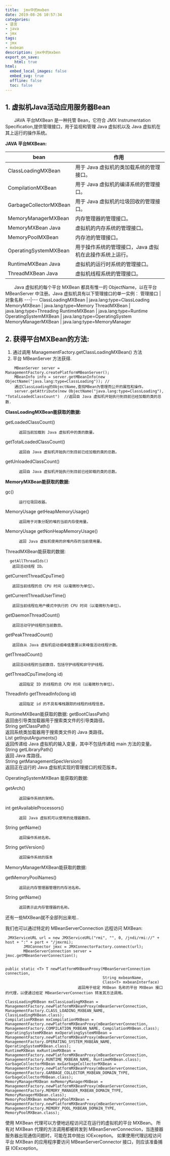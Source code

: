 ```yaml
---
title:  jmx中的mxben
date: 2019-08-26 10:57:34  
categories:
- 语言
- java
- jmx
tags: 
- jmx
- mxbean
description: jmx中的mxben
export_on_save: 
    html: true
html:
  embed_local_images: false
  embed_svg: true
  offline: false
  toc: false
---
```



## 1. 虚拟机Java活动应用服务器Bean
&emsp;&emsp;JAVA 平台MXBean 是一种托管 Bean，它符合 JMX Instrumentation Specification,提供管理接口，用于监视和管理 Java 虚拟机以及 Java 虚拟机在其上运行的操作系统。

**JAVA 平台MXBean:**

bean  | 作用
---|---
ClassLoadingMXBean     |   用于 Java 虚拟机的类加载系统的管理接口。 
CompilationMXBean        | 用于 Java 虚拟机的编译系统的管理接口。 
GarbageCollectorMXBean  |  用于 Java 虚拟机的垃圾回收的管理接口。 
MemoryManagerMXBean     |  内存管理器的管理接口。 
MemoryMXBean Java      |   虚拟机的内存系统的管理接口。 
MemoryPoolMXBean        |  内存池的管理接口。 
OperatingSystemMXBean   | 用于操作系统的管理接口，Java 虚拟机在此操作系统上运行。 
RuntimeMXBean Java      |  虚拟机的运行时系统的管理接口。 
ThreadMXBean Java      |   虚拟机线程系统的管理接口。


&emsp;&emsp;Java 虚拟机的每个平台 MXBean 都具有惟一的 ObjectName，以在平台 MBeanServer 中注册。Java 虚拟机具有以下管理接口的单一实例： 
管理接口   |            对象名称 
---|---
ClassLoadingMXBean  |   java.lang:type=ClassLoading 
MemoryMXBean        |   java.lang:type=Memory 
ThreadMXBean        |   java.lang:type=Threading 
RuntimeMXBean       |   java.lang:type=Runtime 
OperatingSystemMXBean | java.lang:type=OperatingSystem 
MemoryManagerMXBean   | java.lang:type=MemoryManager

## 2. 获得平台MXBean的方法:
1. 通过调用 ManagementFactory.getClassLoadingMXBean() 方法
2. 平台 MBeanServer 方法获得.
```
    MBeanServer server = ManagementFactory.createPlatformMBeanServer();
    MBeanInfo info = server.getMBeanInfo(new ObjectName("java.lang:type=ClassLoading")); //
    通过ClassLoading的ObjectName,查找MBean为管理而公开的属性和操作。
    server.getAttribute(new ObjectName("java.lang:type=ClassLoading"), "TotalLoadedClassCount")  //返回自 Java 虚拟机开始执行到目前已经加载的类的总数.
```


**ClassLoadingMXBean能获取的数据:**

 getLoadedClassCount() 
 
          返回当前加载到 Java 虚拟机中的类的数量。 
          
 getTotalLoadedClassCount() 
 
          返回自 Java 虚拟机开始执行到目前已经加载的类的总数。 
          
 getUnloadedClassCount() 
 
          返回自 Java 虚拟机开始执行到目前已经卸载的类的总数。


**MemoryMXBean能获取的数据:**

 gc() 
 
          运行垃圾回收器。 
          
 MemoryUsage getHeapMemoryUsage() 
 
          返回用于对象分配的堆的当前内存使用量。 
          
 MemoryUsage getNonHeapMemoryUsage() 
 
          返回 Java 虚拟机使用的非堆内存的当前使用量。

ThreadMXBean能获取的数据:

      getAllThreadIds() 
       返回活动线程 ID。 
       
   getCurrentThreadCpuTime() 
   
       返回当前线程的总 CPU 时间（以毫微秒为单位）。 
       
   getCurrentThreadUserTime() 
   
       返回当前线程在用户模式中执行的 CPU 时间（以毫微秒为单位）。
       
  getDaemonThreadCount() 
  
       返回活动守护线程的当前数目。 
       
  getPeakThreadCount() 
  
       返回自从 Java 虚拟机启动或峰值重置以来峰值活动线程计数。 
       
  getThreadCount() 
  
       返回活动线程的当前数目，包括守护线程和非守护线程。 
       
   getThreadCpuTime(long id) 
   
          返回指定 ID 的线程的总 CPU 时间（以毫微秒为单位）。 
          
 ThreadInfo getThreadInfo(long id) 
 
          返回指定 id 的不具有堆栈跟踪的线程的线程信息。             
          
          
RuntimeMXBean能获取的数据: 
    getBootClassPath()                                                             
             返回由引导类加载器用于搜索类文件的引导类路径。                       
    String getClassPath()                                                         
             返回系统类加载器用于搜索类文件的 Java 类路径。                       
    List<String> getInputArguments()                                              
             返回传递给 Java 虚拟机的输入变量，其中不包括传递给 main 方法的变量。 
    String getLibraryPath()                                                       
             返回 Java 库路径。                                                   
    String getManagementSpecVersion()                                             
             返回正在运行的 Java 虚拟机实现的管理接口的规范版本。       
             
OperatingSystemMXBean 能获取的数据:   

   getArch()       
   
          返回操作系统的架构。  
          
 int getAvailableProcessors()   
 
          返回 Java 虚拟机可以使用的处理器数目。 
          
 String getName()           
 
          返回操作系统名称。   
          
 String getVersion()      
 
          返回操作系统的版本  
          
 MemoryManagerMXBean能获取的数据:
 
 getMemoryPoolNames() 
 
          返回此内存管理器管理的内存池名称。 
          
 String getName() 
 
          返回表示此内存管理器的名称。 
          
          
还有一些MXBean就不全部列出来啦..

我们也可以通过特定的 MBeanServerConnection 远程访问 MXBean:
```
 JMXServiceURL url = new JMXServiceURL("rmi", "", 0, /jndi/rmi://" + host + ":" + port + "/jmxrmi);
        JMXConnector jmxc = JMXConnectorFactory.connect(url);
        MBeanServerConnection server = jmxc.getMBeanServerConnection();


public static <T> T newPlatformMXBeanProxy(MBeanServerConnection connection,
                                           String mxbeanName,
                                           Class<T> mxbeanInterface)
                                返回用于给定 MXBean 名称的平台 MXBean 接口的代理，以便通过给定 MBeanServerConnection 转发其方法调用。

ClassLoadingMXBean mxClassLoadingMXBean = ManagementFactory.newPlatformMXBeanProxy(mBeanServerConnection, ManagementFactory.CLASS_LOADING_MXBEAN_NAME, ClassLoadingMXBean.class);
CompilationMXBean mxCompilationMXBean = ManagementFactory.newPlatformMXBeanProxy(mBeanServerConnection, ManagementFactory.COMPILATION_MXBEAN_NAME, CompilationMXBean.class);
OperatingSystemMXBean mxOperatingSystemMXBean = ManagementFactory.newPlatformMXBeanProxy(mBeanServerConnection, ManagementFactory.OPERATING_SYSTEM_MXBEAN_NAME, OperatingSystemMXBean.class);
RuntimeMXBean mxRuntimeMXBean = ManagementFactory.newPlatformMXBeanProxy(mBeanServerConnection, ManagementFactory.RUNTIME_MXBEAN_NAME, RuntimeMXBean.class);
GarbageCollectorMXBean mxGarbageCollectorMXBean = ManagementFactory.newPlatformMXBeanProxy(mBeanServerConnection, ManagementFactory.GARBAGE_COLLECTOR_MXBEAN_DOMAIN_TYPE, GarbageCollectorMXBean.class);
MemoryManagerMXBean mxMemoryManagerMXBean = ManagementFactory.newPlatformMXBeanProxy(mBeanServerConnection, ManagementFactory.MEMORY_MANAGER_MXBEAN_DOMAIN_TYPE, MemoryManagerMXBean.class);
MemoryPoolMXBean mxMemoryPoolMXBean = ManagementFactory.newPlatformMXBeanProxy(mBeanServerConnection, ManagementFactory.MEMORY_POOL_MXBEAN_DOMAIN_TYPE, MemoryPoolMXBean.class);
```

使用 MXBean 代理可以方便地远程访问正在运行的虚拟机的平台 MXBean。
所有对 MXBean 代理的方法调用都被转发到 MBeanServerConnection，当连接器服务器出现通信问题时，可能在其中抛出 IOException。
        如果使用代理远程访问平台 MXBean 的应用程序要访问 MBeanServerConnector 接口，则应该准备捕获 IOException。
    